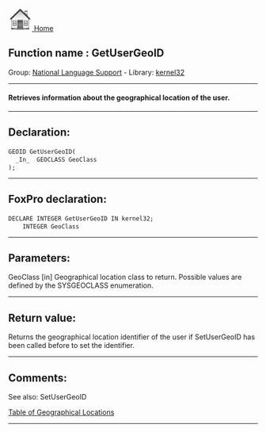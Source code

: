 [<img src="../../images/home.png"> Home ](https://github.com/VFPX/Win32API)  

## Function name : GetUserGeoID
Group: [National Language Support](../../functions_group.md#National_Language_Support)  -  Library: [kernel32](../../libraries.md#kernel32)  
***  


#### Retrieves information about the geographical location of the user.
***  


## Declaration:
```foxpro  
GEOID GetUserGeoID(
  _In_  GEOCLASS GeoClass
);  
```  
***  


## FoxPro declaration:
```foxpro  
DECLARE INTEGER GetUserGeoID IN kernel32;
	INTEGER GeoClass  
```  
***  


## Parameters:
GeoClass [in]
Geographical location class to return. Possible values are defined by the SYSGEOCLASS enumeration.  
***  


## Return value:
Returns the geographical location identifier of the user if SetUserGeoID has been called before to set the identifier.  
***  


## Comments:
See also: SetUserGeoID   
  
<a href="http://msdn.microsoft.com/en-us/library/windows/desktop/dd374073(v=vs.85).aspx">Table of Geographical Locations</a>  
  
***  

